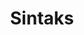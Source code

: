 ---
date:  ""
draft: false
title: "Sintaks"
short: "Sintaks"
thumb:
    image: "cover.jpg"
    anima: ""
    video: ""
layout: ""
weight: 10
lister: 3
format:
    media: "article"
    model: ""
    datum:
        data: ""
outcome:
    - prop: ""
      name: "Konseptual"
      icon: ""
      desc: "" 
    - prop: ""
      name: "Konseptual"
      icon: ""
      desc: "" 
    - prop: ""
      name: "Praktik"
      icon: ""
      desc: "" 
    - prop: ""
      name: "Praktik"
      icon: ""
      desc: "" 
require:
    - prop: ""
      name: ""
      icon: ""
      desc: ""
metadata:
    index: false
    thumb: "cover.jpg"
    group: []
    author: ["null"]
description: "Sintaks dasar css mengajarkan cara menulis aturan gaya untuk elemen html secara tepat."
---